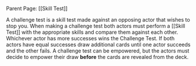 Parent Page: [[Skill Test]]

A challenge test is a skill test made against an opposing actor that wishes to stop you. When making a challenge test both actors must perform a [[Skill Test]] with the appropriate skills and compare them against each other. Whichever actor has more successes wins the Challenge Test. If both actors have equal successes draw additional cards until one actor succeeds and the other fails. A challenge test can be empowered, but the actors must decide to empower their draw **before** the cards are revealed from the deck.